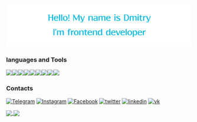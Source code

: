 ![Header](https://github.com/UshakovDmitry/UshakovDmitry/blob/main/blue%20header.png)

### languages and Tools

<img src="https://img.shields.io/badge/HTML-708090?style=for-the-badge&logo=HTML5&logoColor="/><img src="https://img.shields.io/badge/CSS-708090?style=for-the-badge&logo=CSS3&logoColor=1E90FF"/><img src="https://img.shields.io/badge/sass-708090?style=for-the-badge&logo=sass&logoColor=#CC6699"/><img src="https://img.shields.io/badge/JavaScript-708090?style=for-the-badge&logo=JavaScript&logoColor=FFFF00"/><img src="https://img.shields.io/badge/react-708090?style=for-the-badge&logo=React&logoColor=00FFFF"/><img src="https://img.shields.io/badge/Typescript-708090?style=for-the-badge&logo=typescript&logoColor=#####3178C6"/><img src="https://img.shields.io/badge/webpack-708090?style=for-the-badge&logo=webpack&logoColor=##8DD6F9"/><img src="https://img.shields.io/badge/git-708090?style=for-the-badge&logo=git&logoColor=###F05032"/><img src="https://img.shields.io/badge/github-708090?style=for-the-badge&logo=github&logoColor=####181717"/> 

### Contacts

[![Telegram](https://img.shields.io/badge/-Telegram-708090?style=for-the-badge&logo=Telegram)](https://t.me/Mobil_08)
[![Instagram](https://img.shields.io/badge/-Instagram-708090?style=for-the-badge&logo=Instagram)](https://www.instagram.com/ushakov.08/)
[![Facebook](https://img.shields.io/badge/-Facebook-708090?style=for-the-badge&logo=Facebook)](https://www.facebook.com/profile.php?id=100004233817312)
[![twitter](https://img.shields.io/badge/-twitter-708090?style=for-the-badge&logo=twitter)](https://twitter.com/frontend_mobile)
[![linkedin](https://img.shields.io/badge/-linkedin-708090?style=for-the-badge&logo=linkedin)](https://www.linkedin.com/in/dmitry-ushakov-016438255/)
[![vk](https://img.shields.io/badge/-Вконтакте-708090?style=for-the-badge&logo=vk)](https://vk.com/ushakov_08)

<a href="">
  <img align = "center" src="https://github-readme-stats.vercel.app/api?username=UshakovDmitry&card_width=450&theme=radical" />
</a>
 <a href="">
  <img align = "center" src="https://github-readme-stats.vercel.app/api/top-langs/?username=UshakovDmitry&layout=compact&card_width=340&theme=radical" />
</a>


